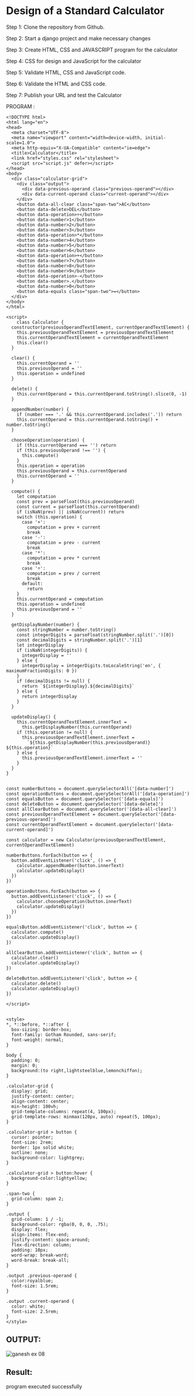 # Design of a Standard Calculator

Step 1:
Clone the repository from Github.

Step 2:
Start a django project and make necessary changes

Step 3:
Create HTML, CSS and JAVASCRIPT program for the calculator

Step 4:
CSS for design and JavaScript for the calculator

Step 5:
Validate HTML, CSS and JavaScript code.

Step 6:
Validate the HTML and CSS code.

Step 7:
Publish your URL and test the Calculator

PROGRAM :

    <!DOCTYPE html>
    <html lang="en">
    <head>
      <meta charset="UTF-8">
      <meta name="viewport" content="width=device-width, initial-scale=1.0">
      <meta http-equiv="X-UA-Compatible" content="ie=edge">
      <title>Calculator</title>
      <link href="styles.css" rel="stylesheet">
      <script src="script.js" defer></script>
    </head>
    <body>
      <div class="calculator-grid">
        <div class="output">
          <div data-previous-operand class="previous-operand"></div>
          <div data-current-operand class="current-operand"></div>
        </div>
        <button data-all-clear class="span-two">AC</button>
        <button data-delete>DEL</button>
        <button data-operation>÷</button>
        <button data-number>1</button>
        <button data-number>2</button>
        <button data-number>3</button>
        <button data-operation>*</button>
        <button data-number>4</button>
        <button data-number>5</button>
        <button data-number>6</button>
        <button data-operation>+</button>
        <button data-number>7</button>
        <button data-number>8</button>
        <button data-number>9</button>
        <button data-operation>-</button>
        <button data-number>.</button>
        <button data-number>0</button>
        <button data-equals class="span-two">=</button>
      </div>
    </body>
    </html>

    <script>
        class Calculator {
      constructor(previousOperandTextElement, currentOperandTextElement) {
        this.previousOperandTextElement = previousOperandTextElement
        this.currentOperandTextElement = currentOperandTextElement
        this.clear()
      }

      clear() {
        this.currentOperand = ''
        this.previousOperand = ''
        this.operation = undefined
      }

      delete() {
        this.currentOperand = this.currentOperand.toString().slice(0, -1)
      }

      appendNumber(number) {
        if (number === '.' && this.currentOperand.includes('.')) return
        this.currentOperand = this.currentOperand.toString() + number.toString()
      }

      chooseOperation(operation) {
        if (this.currentOperand === '') return
        if (this.previousOperand !== '') {
          this.compute()
        }
        this.operation = operation
        this.previousOperand = this.currentOperand
        this.currentOperand = ''
      }

      compute() {
        let computation
        const prev = parseFloat(this.previousOperand)
        const current = parseFloat(this.currentOperand)
        if (isNaN(prev) || isNaN(current)) return
        switch (this.operation) {
          case '+':
            computation = prev + current
            break
          case '-':
            computation = prev - current
            break
          case '*':
            computation = prev * current
            break
          case '÷':
            computation = prev / current
            break
          default:
            return
        }
        this.currentOperand = computation
        this.operation = undefined
        this.previousOperand = ''
      }

      getDisplayNumber(number) {
        const stringNumber = number.toString()
        const integerDigits = parseFloat(stringNumber.split('.')[0])
        const decimalDigits = stringNumber.split('.')[1]
        let integerDisplay
        if (isNaN(integerDigits)) {
          integerDisplay = ''
        } else {
          integerDisplay = integerDigits.toLocaleString('en', { maximumFractionDigits: 0 })
        }
        if (decimalDigits != null) {
          return `${integerDisplay}.${decimalDigits}`
        } else {
          return integerDisplay
        }
      }

      updateDisplay() {
        this.currentOperandTextElement.innerText =
          this.getDisplayNumber(this.currentOperand)
        if (this.operation != null) {
          this.previousOperandTextElement.innerText =
            `${this.getDisplayNumber(this.previousOperand)} ${this.operation}`
        } else {
          this.previousOperandTextElement.innerText = ''
        }
      }
    }


    const numberButtons = document.querySelectorAll('[data-number]')
    const operationButtons = document.querySelectorAll('[data-operation]')
    const equalsButton = document.querySelector('[data-equals]')
    const deleteButton = document.querySelector('[data-delete]')
    const allClearButton = document.querySelector('[data-all-clear]')
    const previousOperandTextElement = document.querySelector('[data-previous-operand]')
    const currentOperandTextElement = document.querySelector('[data-current-operand]')

    const calculator = new Calculator(previousOperandTextElement, currentOperandTextElement)

    numberButtons.forEach(button => {
      button.addEventListener('click', () => {
        calculator.appendNumber(button.innerText)
        calculator.updateDisplay()
      })
    })

    operationButtons.forEach(button => {
      button.addEventListener('click', () => {
        calculator.chooseOperation(button.innerText)
        calculator.updateDisplay()
      })
    })

    equalsButton.addEventListener('click', button => {
      calculator.compute()
      calculator.updateDisplay()
    })

    allClearButton.addEventListener('click', button => {
      calculator.clear()
      calculator.updateDisplay()
    })

    deleteButton.addEventListener('click', button => {
      calculator.delete()
      calculator.updateDisplay()
    })

    </script>


    <style>
    *, *::before, *::after {
      box-sizing: border-box;
      font-family: Gotham Rounded, sans-serif;
      font-weight: normal;
    }

    body {
      padding: 0;
      margin: 0;
      background:(to right,lightsteelblue,lemonchiffon);
    }

    .calculator-grid {
      display: grid;
      justify-content: center;
      align-content: center;
      min-height: 100vh;
      grid-template-columns: repeat(4, 100px);
      grid-template-rows: minmax(120px, auto) repeat(5, 100px);
    }

    .calculator-grid > button {
      cursor: pointer;
      font-size: 2rem;
      border: 1px solid white;
      outline: none;
      background-color: lightgrey;
    }

    .calculator-grid > button:hover {
      background-color:lightyellow;
    }

    .span-two {
      grid-column: span 2;
    }

    .output {
      grid-column: 1 / -1;
      background-color: rgba(0, 0, 0, .75);
      display: flex;
      align-items: flex-end;
      justify-content: space-around;
      flex-direction: column;
      padding: 10px;
      word-wrap: break-word;
      word-break: break-all;
    }

    .output .previous-operand {
      color:royalblue;
      font-size: 1.5rem;
    }

    .output .current-operand {
      color: white;
      font-size: 2.5rem;
    }
    </style>

## OUTPUT:
![ganesh ex 08](https://github.com/ganeshshanmugavel27/standard-calculator/assets/122046208/ab69dbf5-f1ec-43d4-85eb-8b22d899fb76)


## Result:
program executed successfully 
